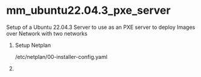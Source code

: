 # mm_ubuntu22.04.3_pxe_server
Setup of a Ubuntu 22.04.3 Server to use as an PXE server to deploy Images over Network with two networks

1. Setup Netplan

   /etc/netplan/00-installer-config.yaml

2. 
